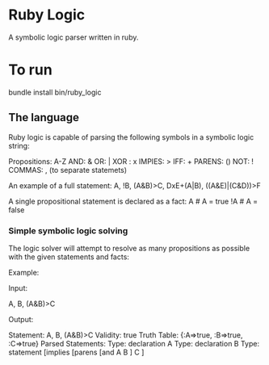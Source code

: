 Ruby Logic
==========

A symbolic logic parser written in ruby.

# To run

  bundle install
  bin/ruby\_logic

## The language

Ruby logic is capable of parsing the following symbols in a symbolic logic
string:

Propositions: A-Z
AND: &
OR: |
XOR : x
IMPIES: >
IFF: +
PARENS: ()
NOT: !
COMMAS: , (to separate statemets)

An example of a full statement:
  A, !B, (A&B)>C, DxE+(A|B), ((A&E)|(C&D))>F

A single propositional statement is declared as a fact:
  A     # A = true
  !A    # A = false

### Simple symbolic logic solving

The logic solver will attempt to resolve as many propositions as possible with
the given statements and facts:

Example:

  Input:
  
  A, B, (A&B)>C

  Output:

  Statement: A, B, (A&B)>C
  Validity: true
  Truth Table: {:A=>true, :B=>true, :C=>true}
  Parsed Statements:
  Type: declaration
  A
  Type: declaration
  B
  Type: statement
  [implies [parens [and A B ] C ]
